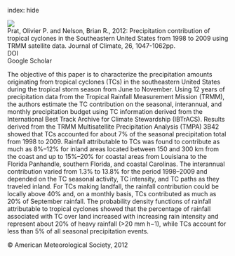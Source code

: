 index: hide

<div class="Citation">
    <div class="Citation-thumb CitationThumb-linked"  data-href="https://doi.org/10.1175/jcli-d-11-00736.1">
      <img src="https://static.claimspace.cloud/climate-study-static/refs/thumbs/14/Prat_and_Nelson_2012-thumb.png" />
    </div>

  <div class="Citation-body">
    <div class="Citation-text">Prat, Olivier P. and Nelson, Brian R., 2012: Precipitation contribution of tropical cyclones in the Southeastern United States from 1998 to 2009 using TRMM satellite data. <span class="Article-journal">Journal of Climate, </span><span class="Article-volume">26, </span>1047-1062pp.</div>
    <div class="Citation-links">
      <div class="CitationLink" data-href="https://doi.org/10.1175/jcli-d-11-00736.1">
        <div class="CitationLink-icon CitationLink-Doi"></div>
        <div class="CitationLink-text">DOI</div>
      </div>
      <div class="CitationLink" data-href="https://scholar.google.com/scholar?q=10.1175/jcli-d-11-00736.1">
        <div class="CitationLink-icon CitationLink-Scholar"></div>
        <div class="CitationLink-text">Google Scholar</div>
      </div>
    </div>
  </div>
</div>

The objective of this paper is to characterize the precipitation amounts originating from tropical cyclones (TCs) in the southeastern United States during the tropical storm season from June to November. Using 12 years of precipitation data from the Tropical Rainfall Measurement Mission (TRMM), the authors estimate the TC contribution on the seasonal, interannual, and monthly precipitation budget using TC information derived from the International Best Track Archive for Climate Stewardship (IBTrACS). Results derived from the TRMM Multisatellite Precipitation Analysis (TMPA) 3B42 showed that TCs accounted for about 7% of the seasonal precipitation total from 1998 to 2009. Rainfall attributable to TCs was found to contribute as much as 8%–12% for inland areas located between 150 and 300 km from the coast and up to 15%–20% for coastal areas from Louisiana to the Florida Panhandle, southern Florida, and coastal Carolinas. The interannual contribution varied from 1.3% to 13.8% for the period 1998–2009 and depended on the TC seasonal activity, TC intensity, and TC paths as they traveled inland. For TCs making landfall, the rainfall contribution could be locally above 40% and, on a monthly basis, TCs contributed as much as 20% of September rainfall. The probability density functions of rainfall attributable to tropical cyclones showed that the percentage of rainfall associated with TC over land increased with increasing rain intensity and represent about 20% of heavy rainfall (>20 mm h−1), while TCs account for less than 5% of all seasonal precipitation events.

<div class="Citation-copy">
&copy; American Meteorological Society, 2012
</div>